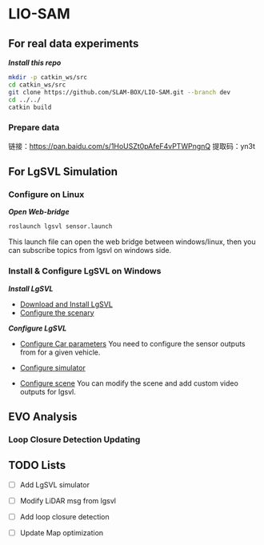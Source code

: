 # LIO-SAM 

## For real data experiments

***Install this repo***
```bash
mkdir -p catkin_ws/src
cd catkin_ws/src
git clone https://github.com/SLAM-BOX/LIO-SAM.git --branch dev
cd ../../
catkin build
```

### Prepare data
链接：https://pan.baidu.com/s/1HoUSZt0pAfeF4vPTWPngnQ 
提取码：yn3t


##



## For LgSVL Simulation 

### Configure on Linux

***Open Web-bridge***
```bash
roslaunch lgsvl sensor.launch
```
This launch file can open the web bridge between windows/linux, then you can subscribe topics from lgsvl on windows side.


### Install & Configure LgSVL on Windows

***Install LgSVL***
* [Download and Install LgSVL](https://www.lgsvlsimulator.com/docs/getting-started/#downloading-and-starting-simulator)
* [Configure the scenary](https://www.lgsvlsimulator.com/docs/build-instructions/)

***Configure LgSVL***
* [Configure Car parameters](https://www.lgsvlsimulator.com/docs/vehicles-tab/)
You need to configure the sensor outputs from for a given vehicle.

* [Configure simulator](https://www.lgsvlsimulator.com/docs/simulations-tab/)

* [Configure scene](https://www.lgsvlsimulator.com/docs/build-instructions/)
You can modify the scene and add custom video outputs for lgsvl.

## EVO Analysis


### Loop Closure Detection Updating


## TODO Lists


- [ ] Add LgSVL simulator
- [ ] Modify LiDAR msg from lgsvl
- [ ] Add loop closure detection
- [ ] Update Map optimization

